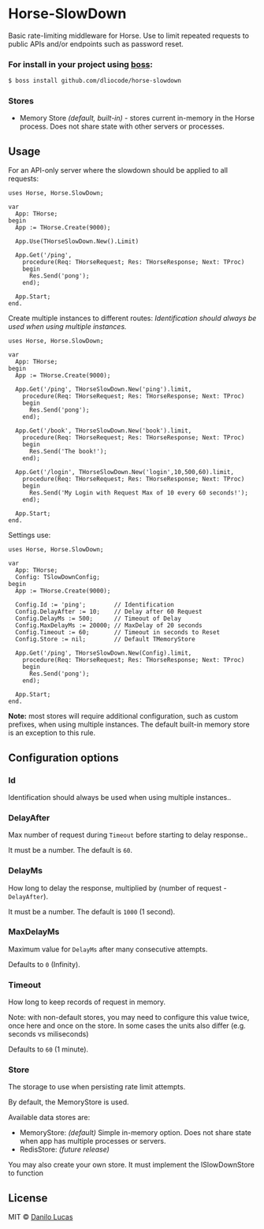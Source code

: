 # Horse-SlowDown

Basic rate-limiting middleware for Horse. Use to limit repeated requests to public APIs and/or endpoints such as password reset.

### For install in your project using [boss](https://github.com/HashLoad/boss):
``` sh
$ boss install github.com/dliocode/horse-slowdown
```

### Stores

- Memory Store _(default, built-in)_ - stores current in-memory in the Horse process. Does not share state with other servers or processes.

## Usage

For an API-only server where the slowdown should be applied to all requests:

```delphi
uses Horse, Horse.SlowDown;
  
var
  App: THorse;
begin
  App := THorse.Create(9000);

  App.Use(THorseSlowDown.New().Limit)

  App.Get('/ping',    
    procedure(Req: THorseRequest; Res: THorseResponse; Next: TProc)
    begin
      Res.Send('pong');
    end);
    
  App.Start;
end.
```

Create multiple instances to different routes:
*Identification should always be used when using multiple instances.*

```delphi
uses Horse, Horse.SlowDown;
  
var
  App: THorse;
begin
  App := THorse.Create(9000);

  App.Get('/ping', THorseSlowDown.New('ping').limit,
    procedure(Req: THorseRequest; Res: THorseResponse; Next: TProc)
    begin
      Res.Send('pong');
    end);

  App.Get('/book', THorseSlowDown.New('book').limit, 
    procedure(Req: THorseRequest; Res: THorseResponse; Next: TProc)
    begin
      Res.Send('The book!');
    end);

  App.Get('/login', THorseSlowDown.New('login',10,500,60).limit,
    procedure(Req: THorseRequest; Res: THorseResponse; Next: TProc)
    begin
      Res.Send('My Login with Request Max of 10 every 60 seconds!');
    end);    

  App.Start;
end.
```

Settings use:

```delphi
uses Horse, Horse.SlowDown;
  
var
  App: THorse;
  Config: TSlowDownConfig;
begin
  App := THorse.Create(9000);

  Config.Id := 'ping';        // Identification
  Config.DelayAfter := 10;    // Delay after 60 Request
  Config.DelayMs := 500;      // Timeout of Delay
  Config.MaxDelayMs := 20000; // MaxDelay of 20 seconds
  Config.Timeout := 60;       // Timeout in seconds to Reset
  Config.Store := nil;        // Default TMemoryStore

  App.Get('/ping', THorseSlowDown.New(Config).limit,
    procedure(Req: THorseRequest; Res: THorseResponse; Next: TProc)
    begin
      Res.Send('pong');
    end);

  App.Start;
end.
```

**Note:** most stores will require additional configuration, such as custom prefixes, when using multiple instances. The default built-in memory store is an exception to this rule.

## Configuration options

### Id
 
Identification should always be used when using multiple instances..

### DelayAfter

Max number of request during `Timeout` before starting to delay response..

It must be a number. The default is `60`.

### DelayMs

How long to delay the response, multiplied by (number of request - `DelayAfter`).

It must be a number. The default is `1000` (1 second).

### MaxDelayMs

Maximum value for `DelayMs` after many consecutive attempts.

Defaults to `0` (Infinity).

### Timeout

How long to keep records of request in memory.

Note: with non-default stores, you may need to configure this value twice, once here and once on the store. In some cases the units also differ (e.g. seconds vs miliseconds)

Defaults to `60` (1 minute).

### Store

The storage to use when persisting rate limit attempts.

By default, the MemoryStore is used.

Available data stores are:

- MemoryStore: _(default)_ Simple in-memory option. Does not share state when app has multiple processes or servers.
- RedisStore: _(future release)_

You may also create your own store. It must implement the ISlowDownStore to function

## License

MIT © [Danilo Lucas](https://github.com/dliocode)

